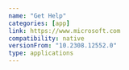 ```yaml
---
name: "Get Help"
categories: [app]
link: https://www.microsoft.com
compatibility: native
versionFrom: "10.2308.12552.0"
type: applications
---
```


